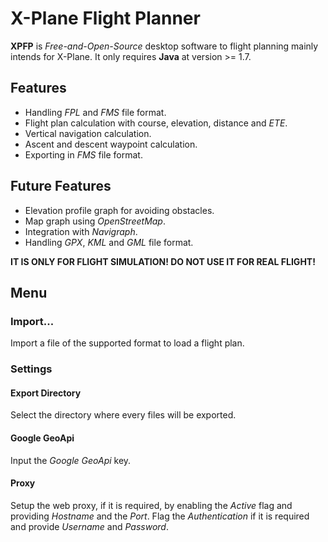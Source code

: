 # X-Plane Flight Planner

**XPFP** is *Free-and-Open-Source* desktop software to flight planning mainly intends for X-Plane. It only requires **Java** at version >= 1.7.

## Features

* Handling *FPL* and *FMS* file format.
* Flight plan calculation with course, elevation, distance and *ETE*.
* Vertical navigation calculation.
* Ascent and descent waypoint calculation.
* Exporting in *FMS* file format.

## Future Features

* Elevation profile graph for avoiding obstacles.
* Map graph using *OpenStreetMap*.
* Integration with *Navigraph*.
* Handling *GPX*, *KML* and *GML* file format.

**IT IS ONLY FOR FLIGHT SIMULATION! DO NOT USE IT FOR REAL FLIGHT!**

## Menu

### Import...

Import a file of the supported format to load a flight plan.

### Settings

#### Export Directory

Select the directory where every files will be exported.

#### Google GeoApi

Input the *Google GeoApi* key.

#### Proxy

Setup the web proxy, if it is required, by enabling the *Active* flag and providing *Hostname* and the *Port*. Flag the *Authentication* if it is required and provide *Username* and *Password*.
